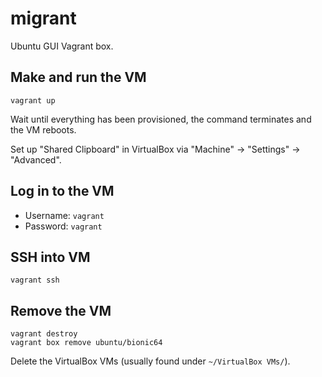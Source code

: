# migrant

Ubuntu GUI Vagrant box.

## Make and run the VM

```
vagrant up
```

Wait until everything has been provisioned, the command terminates and the VM reboots.

Set up "Shared Clipboard" in VirtualBox via "Machine" -> "Settings" -> "Advanced".

## Log in to the VM

- Username: `vagrant`
- Password: `vagrant`

## SSH into VM

```
vagrant ssh
```

## Remove the VM

```
vagrant destroy
vagrant box remove ubuntu/bionic64
```

Delete the VirtualBox VMs (usually found under `~/VirtualBox VMs/`).
